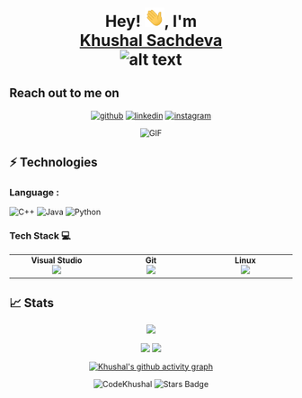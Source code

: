 <h1 align="center"> Hey! <img src="https://github.com/ABSphreak/ABSphreak/blob/master/gifs/Hi.gif" width="35px">, I'm <div class="badge-base LI-profile-badge" data-locale="en_US" data-size="large" data-theme="light" data-type="VERTICAL" data-vanity="khushal-sachdeva-25072002" data-version="v1"><a class="badge-base__link LI-simple-link" href="https://in.linkedin.com/in/khushal-sachdeva-25072002?trk=profile-badge">Khushal Sachdeva</a></div><img src="https://user-images.githubusercontent.com/46247882/87126810-77e5d000-c2aa-11ea-832f-70aa4fe394f9.gif" alt="alt text" width="100" height="100" /></h1>
  
## Reach out to me on

<div align="center">
 
[<img align="center" src='https://cdn.jsdelivr.net/npm/simple-icons@3.0.1/icons/github.svg' alt='github' height='40'>](https://github.com/CodeKhushal) 
[<img align="center" src='https://cdn.jsdelivr.net/npm/simple-icons@3.0.1/icons/linkedin.svg' alt='linkedin' height='40'>](https://www.linkedin.com/in/khushal-sachdeva-25072002/) 
[<img align="center" src='https://cdn.jsdelivr.net/npm/simple-icons@3.0.1/icons/instagram.svg' alt='instagram' height='40'>](https://www.instagram.com/_khushal_sachdeva_/) 
</div>
<p align="center">
 <img alt="GIF" src="https://miro.medium.com/max/875/1*Urc28sbnORGOW5oyohQ06g.gif" width="400px" />
  <p/>
  
## ⚡ Technologies

### Language :
![C++](https://img.shields.io/badge/-C++-00599C?style=flat-square&logo=c)
![Java](https://img.shields.io/badge/-java-E34A86?style=flat-square&logo=java)
![Python](https://img.shields.io/badge/-Python-black?style=flat-square&logo=Python)

### Tech Stack :computer:
<table align="center">
<tbody>
<tr>
  
  <td align="center" width="20%">
<span><b><center>Visual Studio</center></b></span> 
<img height=65px src="https://cdn.worldvectorlogo.com/logos/visual-studio-code-1.svg"> 
</td>
  
  <td align="center" width="20%">
<span><b><center>Git</center></b></span> 
<img height=65px src="https://cdn.worldvectorlogo.com/logos/git-icon.svg"> 
</td>
 
<td align="center" width="20%">
<span><b><center>Linux</center></b></span> 
<img height=65px src="https://user-images.githubusercontent.com/68191677/130678117-f2be7ac2-d2fc-4e70-9f78-33b0bbffeaa3.png"> 
</td>
</tr>
</tbody>
</table>

## 📈 Stats
<p align="center">
<img src="https://github-readme-stats.vercel.app/api/top-langs/?username=CodeKhushal&layout=compact(https://github.com/CodeKhushal/github-readme-stats)"/>
 </p>
 
<p align="center">
	
  <img width="48%" src="https://github-readme-stats.vercel.app/api?username=CodeKhushal&show_icons=true&theme=tokyonight" />
  <img width="48%" src="https://github-readme-streak-stats.herokuapp.com/?user=CodeKhushal&theme=tokyonight" />
</p>

<div align="center">
     
[![Khushal's github activity graph](https://activity-graph.herokuapp.com/graph?username=CodeKhushal&theme=xcode)](https://git.io/CodeKhushal)

</div>
<p align="center"> <img src="https://komarev.com/ghpvc/?username=CodeKhushal&label=Profile%20views&color=129e00&style=plastic" alt="CodeKhushal" /> 
<img src="https://img.shields.io/github/stars/CodeKhushal" alt="Stars Badge"/></a></p>

<!--
**CodeKhushal/CodeKhushal** is a ✨ _special_ ✨ repository because its `README.md` (this file) appears on your GitHub profile.

Here are some ideas to get you started:
- 😄 Pronouns: ...
- 💬 Ask me about ...
- 🤔 I’m looking for help with ...

<br>![image](https://user-images.githubusercontent.com/68191677/120099245-265f6180-c158-11eb-8c7a-2d61f9dcf24b.png)&nbsp; &nbsp; &nbsp; &nbsp; &nbsp; &nbsp; &nbsp; &nbsp; ![image](https://user-images.githubusercontent.com/68191677/120099267-35deaa80-c158-11eb-8dcd-e21cbad9b55b.png)
<br/>
 <p>
 &nbsp;&nbsp;&nbsp;&nbsp;&nbsp;&nbsp;&nbsp;&nbsp;<img align="center" src="https://user-images.githubusercontent.com/68191677/120099245-265f6180-c158-11eb-8c7a-2d61f9dcf24b.png" width="400px" />&nbsp;&nbsp;&nbsp;
  <img align="center" src="https://user-images.githubusercontent.com/68191677/120099267-35deaa80-c158-11eb-8dcd-e21cbad9b55b.png" width="400px" />
<p/>
# Hey! <img src="https://github.com/ABSphreak/ABSphreak/blob/master/gifs/Hi.gif" width="35px">  
[<img align="center" src='https://cdn.jsdelivr.net/npm/simple-icons@3.0.1/icons/blogger.svg' alt='blogger' height='40'>](https://pirogrammer1.blogspot.com)
<h1 align="center"><a href="https://www.linkedin.com/in/khushal-sachdeva-25072002?"></a><img src="https://img.shields.io/badge/-Khushal Sachdeva-blue?style=flat-square&logo=Linkedin&logoColor=white&link=https://www.linkedin.com/in/khushal-sachdeva-25072002?"/> &nbsp;&nbsp;Khushal Sachdeva &nbsp;&nbsp;<h1/>

 - 📫 How to reach me: https://twitter.com/khushal_25    
 - 🔭 I’m currently working on Java and Android Development.
 - :computer: Languages: C, C++, Java
 - 📫 Mail:- khushalsachdeva22@gmail.com
 - ⚡ Fun fact: Fun!
 
 <h2 align="center">Trophies</h2>
<div align="center">
    
[![trophy](https://github-profile-trophy.vercel.app/?username=CodeKhushal)](https://github.com/ryo-ma/github-profile-trophy)
</div>

<br>
<table align="center">
<tbody>
 <tr>
  <td align="center" width="20%">
<span><b><center>C</center></b></span> 
<img height=60px src="https://user-images.githubusercontent.com/68191677/130678024-616363e5-2d50-45da-a7aa-8d12ee3d72fc.png"> 
</td>
  
  <td align="center" width="20%">
<span><b><center>C++</center></b></span> 
<img height=65px src="https://user-images.githubusercontent.com/68191677/130677086-5c64b983-5942-47c9-ae70-96da7d794172.png"> 
</td>
  
  <td align="center" width="20%">
<span><b><center>Java</center></b></span> 
<img height=60px src="https://user-images.githubusercontent.com/68191677/130677909-e76c9cea-308c-4476-b73b-855ee5518bbc.png"> 
</td>
  
  <td align="center" width="20%">
<span><b><center>Python</center></b></span> 
<img height=65px src="https://cdn.worldvectorlogo.com/logos/python-5.svg"> 
</td>
  </tr>

<tr>
  
  <td align="center" width="20%">
<span><b><center>Visual Studio</center></b></span> 
<img height=65px src="https://cdn.worldvectorlogo.com/logos/visual-studio-code-1.svg"> 
</td>
  
  <td align="center" width="20%">
<span><b><center>Git</center></b></span> 
<img height=65px src="https://cdn.worldvectorlogo.com/logos/git-icon.svg"> 
</td>
 
<td align="center" width="20%">
<span><b><center>Linux</center></b></span> 
<img height=65px src="https://user-images.githubusercontent.com/68191677/130678117-f2be7ac2-d2fc-4e70-9f78-33b0bbffeaa3.png"> 
</td>
</tr>
</tbody>
</table>

![github activity graph](https://activity-graph.herokuapp.com/graph?username=CodeKhushal&theme=dracula&layout=compact&title_color=FF69B4&hide_border=true&area=true)

<p align="center">
<img src="https://user-images.githubusercontent.com/46247882/87126810-77e5d000-c2aa-11ea-832f-70aa4fe394f9.gif" alt="alt text" width="150" height="150" />
</p>
<p align="center">
<img src="https://github-readme-stats.vercel.app/api/top-langs/?username=CodeKhushal&layout=compact(https://github.com/CodeKhushal/github-readme-stats)"/>
 </p>
-->

